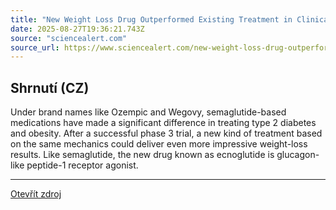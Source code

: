 ```yaml
---
title: "New Weight Loss Drug Outperformed Existing Treatment in Clinical Trial"
date: 2025-08-27T19:36:21.743Z
source: "sciencealert.com"
source_url: https://www.sciencealert.com/new-weight-loss-drug-outperformed-existing-treatment-in-clinical-trial
---
```


## Shrnutí (CZ)
Under brand names like Ozempic and Wegovy, semaglutide-based medications have made a significant difference in treating type 2  diabetes and obesity. After a successful phase 3 trial, a new kind of treatment based on the same mechanics could deliver even more impressive weight-loss results. Like semaglutide, the new drug known as ecnoglutide is glucagon-like peptide-1 receptor agonist.

---

[Otevřít zdroj](https://www.sciencealert.com/new-weight-loss-drug-outperformed-existing-treatment-in-clinical-trial)
